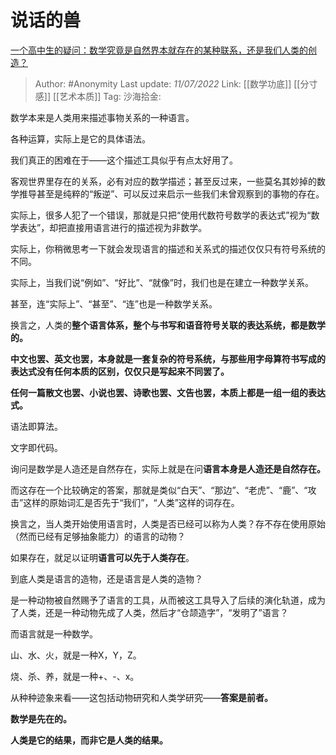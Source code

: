 # 说话的兽
[一个高中生的疑问：数学究竟是自然界本就存在的某种联系，还是我们人类的创造？](https://www.zhihu.com/question/530184935/answer/2558470982)

> Author: #Anonymity
> Last update: *11/07/2022*
> Link: [[数学功底]] [[分寸感]] [[艺术本质]]
> Tag:
> 沙海拾金:

数学本来是人类用来描述事物关系的一种语言。

各种运算，实际上是它的具体语法。

我们真正的困难在于——这个描述工具似乎有点太好用了。

客观世界里存在的关系，必有对应的数学描述；甚至反过来，一些莫名其妙掉的数学推导甚至是纯粹的“叛逆”、可以反过来启示一些我们未曾观察到的事物的存在。

实际上，很多人犯了一个错误，那就是只把“使用代数符号数学的表达式”视为“数学表达”，却把直接用语言进行的描述视为非数学。

实际上，你稍微思考一下就会发现语言的描述和关系式的描述仅仅只有符号系统的不同。

实际上，当我们说“例如”、“好比”、“就像”时，我们也是在建立一种数学关系。

甚至，连“实际上”、“甚至”、“连”也是一种数学关系。

换言之，人类的**整个语言体系，整个与书写和语音符号关联的表达系统，都是数学的。**

**中文也罢、英文也罢，本身就是一套复杂的符号系统，与那些用字母算符书写成的表达式没有任何本质的区别，仅仅只是写起来不同罢了。**

**任何一篇散文也罢、小说也罢、诗歌也罢、文告也罢，本质上都是一组一组的表达式。**

语法即算法。

文字即代码。

询问是数学是人造还是自然存在，实际上就是在问**语言本身是人造还是自然存在。**

而这存在一个比较确定的答案，那就是类似“白天”、“那边”、“老虎”、“鹿”、“攻击”这样的原始词汇是否先于“我们”，“人类”这样的词存在。

换言之，当人类开始使用语言时，人类是否已经可以称为人类？存不存在使用原始（然而已经有足够抽象能力）的语言的动物？

如果存在，就足以证明**语言可以先于人类存在**。

到底人类是语言的造物，还是语言是人类的造物？

是一种动物被自然赐予了语言的工具，从而被这工具导入了后续的演化轨道，成为了人类，还是一种动物先成了人类，然后才“仓颉造字”，“发明了”语言？

而语言就是一种数学。

山、水、火，就是一种X，Y，Z。

烧、杀、养，就是一种+、-、x。

从种种迹象来看——这包括动物研究和人类学研究——**答案是前者。**

**数学是先在的。**

**人类是它的结果，而非它是人类的结果。**
